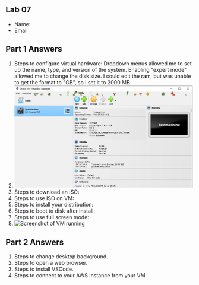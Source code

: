 ## Lab 07

- Name:
- Email

## Part 1 Answers

1. Steps to configure virtual hardware: Dropdown menus allowed me to set up the name, type, and version of the system. Enabling "expert mode" allowed me to change the disk size. I could edit the ram, but was unable to get the format to "GB", so i set it to 2000 MB.
2. ![Screenshot of VM settings](virtualmachinesettings.JPG)
3. Steps to download an ISO:
4. Steps to use ISO on VM:
5. Steps to install your distribution:
6. Steps to boot to disk after install:
7. Steps to use full screen mode:
8. ![Screenshot of VM running](relative_path_to_image_filename_here)

## Part 2 Answers

1. Steps to change desktop background.
2. Steps to open a web browser.
3. Steps to install VSCode.
4. Steps to connect to your AWS instance from your VM.
